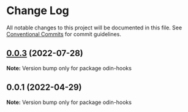 # Change Log

All notable changes to this project will be documented in this file. See [Conventional Commits](https://conventionalcommits.org) for commit guidelines.

## [0.0.3](https://github.com/mooncoo/odin/compare/odin-v0.0.1...odin-v0.0.3) (2022-07-28)

**Note:** Version bump only for package odin-hooks

## 0.0.1 (2022-04-29)

**Note:** Version bump only for package odin-hooks
